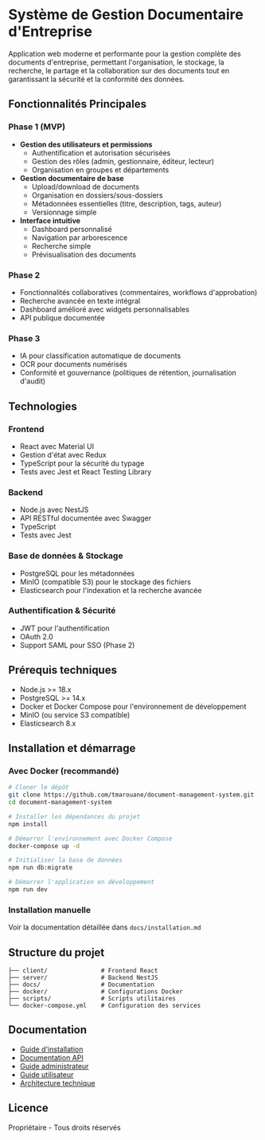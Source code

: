 # Système de Gestion Documentaire d'Entreprise

Application web moderne et performante pour la gestion complète des documents d'entreprise, permettant l'organisation, le stockage, la recherche, le partage et la collaboration sur des documents tout en garantissant la sécurité et la conformité des données.

## Fonctionnalités Principales

### Phase 1 (MVP)
- **Gestion des utilisateurs et permissions**
  - Authentification et autorisation sécurisées
  - Gestion des rôles (admin, gestionnaire, éditeur, lecteur)
  - Organisation en groupes et départements
- **Gestion documentaire de base**
  - Upload/download de documents
  - Organisation en dossiers/sous-dossiers
  - Métadonnées essentielles (titre, description, tags, auteur)
  - Versionnage simple
- **Interface intuitive**
  - Dashboard personnalisé
  - Navigation par arborescence
  - Recherche simple
  - Prévisualisation des documents

### Phase 2
- Fonctionnalités collaboratives (commentaires, workflows d'approbation)
- Recherche avancée en texte intégral
- Dashboard amélioré avec widgets personnalisables
- API publique documentée

### Phase 3
- IA pour classification automatique de documents
- OCR pour documents numérisés
- Conformité et gouvernance (politiques de rétention, journalisation d'audit)

## Technologies

### Frontend
- React avec Material UI
- Gestion d'état avec Redux
- TypeScript pour la sécurité du typage
- Tests avec Jest et React Testing Library

### Backend
- Node.js avec NestJS
- API RESTful documentée avec Swagger
- TypeScript
- Tests avec Jest

### Base de données & Stockage
- PostgreSQL pour les métadonnées
- MinIO (compatible S3) pour le stockage des fichiers
- Elasticsearch pour l'indexation et la recherche avancée

### Authentification & Sécurité
- JWT pour l'authentification
- OAuth 2.0
- Support SAML pour SSO (Phase 2)

## Prérequis techniques
- Node.js >= 18.x
- PostgreSQL >= 14.x
- Docker et Docker Compose pour l'environnement de développement
- MinIO (ou service S3 compatible)
- Elasticsearch 8.x

## Installation et démarrage

### Avec Docker (recommandé)
```bash
# Cloner le dépôt
git clone https://github.com/tmarouane/document-management-system.git
cd document-management-system

# Installer les dépendances du projet
npm install

# Démarrer l'environnement avec Docker Compose
docker-compose up -d

# Initialiser la base de données
npm run db:migrate

# Démarrer l'application en développement
npm run dev
```

### Installation manuelle
Voir la documentation détaillée dans `docs/installation.md`

## Structure du projet
```
├── client/               # Frontend React
├── server/               # Backend NestJS
├── docs/                 # Documentation
├── docker/               # Configurations Docker
├── scripts/              # Scripts utilitaires
└── docker-compose.yml    # Configuration des services
```

## Documentation
- [Guide d'installation](docs/installation.md)
- [Documentation API](docs/api.md)
- [Guide administrateur](docs/admin-guide.md)
- [Guide utilisateur](docs/user-guide.md)
- [Architecture technique](docs/architecture.md)

## Licence
Propriétaire - Tous droits réservés
